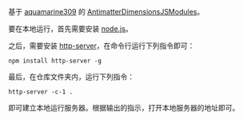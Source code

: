 基于 [aquamarine309](https://github.com/aquamarine309) 的 [AntimatterDimensionsJSModules](https://github.com/aquamarine309/AntimatterDimensionsJSModules)。

要在本地运行，首先需要安装 [node.js](https://nodejs.org/zh-cn)。

之后，需要安装 [http-server](https://www.npmjs.com/package/http-server)，在命令行运行下列指令即可：

```
npm install http-server -g
```

最后，在仓库文件夹内，运行下列指令：

```
http-server -c-1 .
```

即可建立本地运行服务器。根据输出的指示，打开本地服务器的地址即可。